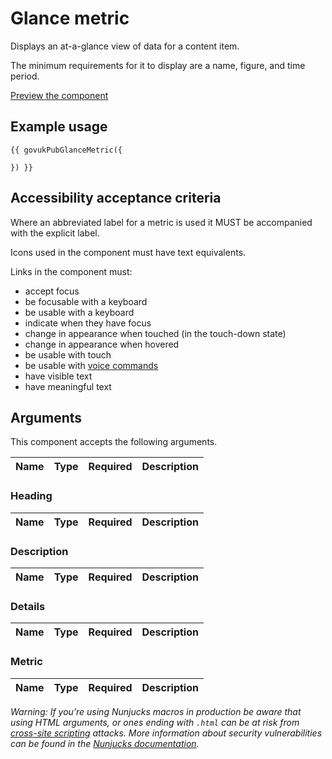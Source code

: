 # Glance metric

Displays an at-a-glance view of data for a content item. 

The minimum requirements for it to display are a name, figure, and time period.

[Preview the component](https://govuk-publishing-frontend.herokuapp.com/components/glance-metric/)

## Example usage

```
{{ govukPubGlanceMetric({

}) }}
```

## Accessibility acceptance criteria

Where an abbreviated label for a metric is used it MUST be accompanied with the explicit label.

Icons used in the component must have text equivalents.

Links in the component must:

- accept focus
- be focusable with a keyboard
- be usable with a keyboard
- indicate when they have focus
- change in appearance when touched (in the touch-down state)
- change in appearance when hovered
- be usable with touch
- be usable with [voice commands](https://www.w3.org/WAI/perspectives/voice.html)
- have visible text
- have meaningful text

## Arguments

This component accepts the following arguments.

|Name|Type|Required|Description|
|---|---|---|---|


### Heading

|Name|Type|Required|Description|
|---|---|---|---|


### Description

|Name|Type|Required|Description|
|---|---|---|---|


### Details

|Name|Type|Required|Description|
|---|---|---|---|


### Metric

|Name|Type|Required|Description|
|---|---|---|---|


*Warning: If you’re using Nunjucks macros in production be aware that using HTML arguments, or ones ending with `.html` can be at risk from [cross-site scripting](https://en.wikipedia.org/wiki/Cross-site_scripting) attacks. More information about security vulnerabilities can be found in the [Nunjucks documentation](https://mozilla.github.io/nunjucks/api.html#user-defined-templates-warning).*
